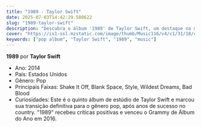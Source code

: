 ```yaml
---
title: "1989 - Taylor Swift"
date: 2025-07-03T14:42:29.580622
slug: "1989-taylor-swift"
description: "Descubra o álbum '1989' de Taylor Swift, um destaque na música pop."
cover: "https://is1-ssl.mzstatic.com/image/thumb/Music116/v4/c1/31/18/c131181b-ca3e-d945-16b2-48ea6bcd64d4/23UM1IM11868.rgb.jpg/250x250bb.jpg"
keywords: ["pop album", "Taylor Swift", "1989", "music"]
---
```


**1989** por **Taylor Swift**
- Ano: 2014
- País: Estados Unidos
- Gênero: Pop
- Principais Faixas: Shake It Off, Blank Space, Style, Wildest Dreams, Bad Blood
- Curiosidades: Este é o quinto álbum de estúdio de Taylor Swift e marcou sua transição definitiva para o gênero pop, após anos de sucesso no country. "1989" recebeu críticas positivas e venceu o Grammy de Álbum do Ano em 2016.